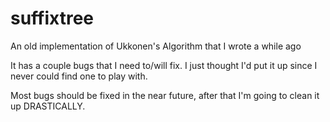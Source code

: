 suffixtree
==========

An old implementation of Ukkonen's Algorithm that I wrote a while ago

It has a couple bugs that I need to/will fix. I just thought I'd put it up since I never could find one to play with.

Most bugs should be fixed in the near future, after that I'm going to clean it up DRASTICALLY.